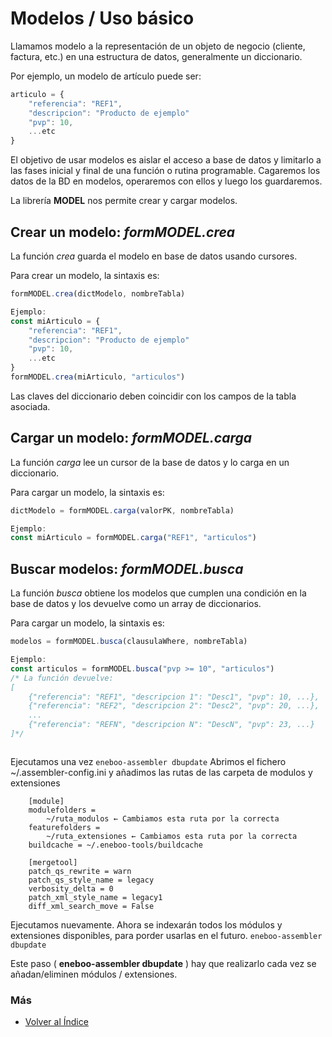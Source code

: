 # Modelos / Uso básico

Llamamos modelo a la representación de un objeto de negocio (cliente, factura, etc.) en una estructura de datos, generalmente un diccionario.

Por ejemplo, un modelo de artículo puede ser:
```js
articulo = {
    "referencia": "REF1",
    "descripcion": "Producto de ejemplo"
    "pvp": 10,
    ...etc
}
```

El objetivo de usar modelos es aislar el acceso a base de datos y limitarlo a las fases inicial y final de una función o rutina programable. Cagaremos los datos de la BD en modelos, operaremos con ellos y luego los guardaremos.

La librería **MODEL** nos permite crear y cargar modelos.

## Crear un modelo: *formMODEL.crea*
La función *crea* guarda el modelo en base de datos usando cursores.

Para crear un modelo, la sintaxis es:
```js
formMODEL.crea(dictModelo, nombreTabla)

Ejemplo:
const miArticulo = {
    "referencia": "REF1",
    "descripcion": "Producto de ejemplo"
    "pvp": 10,
    ...etc
}
formMODEL.crea(miArticulo, "articulos")
```
Las claves del diccionario deben coincidir con los campos de la tabla asociada.

## Cargar un modelo: *formMODEL.carga*
La función *carga* lee un cursor de la base de datos y lo carga en un diccionario.

Para cargar un modelo, la sintaxis es:
```js
dictModelo = formMODEL.carga(valorPK, nombreTabla)

Ejemplo:
const miArticulo = formMODEL.carga("REF1", "articulos")
```

## Buscar modelos: *formMODEL.busca*
La función *busca* obtiene los modelos que cumplen una condición en la base de datos y los devuelve como un array de diccionarios.

Para cargar un modelo, la sintaxis es:
```js
modelos = formMODEL.busca(clausulaWhere, nombreTabla)

Ejemplo:
const articulos = formMODEL.busca("pvp >= 10", "articulos")
/* La función devuelve:
[
    {"referencia": "REF1", "descripcion 1": "Desc1", "pvp": 10, ...},
    {"referencia": "REF2", "descripcion 2": "Desc2", "pvp": 20, ...},
    ...
    {"referencia": "REFN", "descripcion N": "DescN", "pvp": 23, ...}
]*/
```


``` js
```

Ejecutamos una vez
	```
	eneboo-assembler dbupdate
	```
Abrimos  el fichero ~/.assembler-config.ini y añadimos las rutas de las carpeta de modulos y extensiones

```
	[module]
	modulefolders = 
		~/ruta_modulos ← Cambiamos esta ruta por la correcta
	featurefolders = 
		~/ruta_extensiones ← Cambiamos esta ruta por la correcta
	buildcache = ~/.eneboo-tools/buildcache

	[mergetool]
	patch_qs_rewrite = warn
	patch_qs_style_name = legacy
	verbosity_delta = 0
	patch_xml_style_name = legacy1
	diff_xml_search_move = False
```

Ejecutamos nuevamente. Ahora se indexarán todos los módulos y extensiones disponibles, para porder usarlas en el futuro. 
	```
	eneboo-assembler dbupdate
	```
	
Este paso ( **eneboo-assembler dbupdate** ) hay que realizarlo cada vez se añadan/eliminen módulos / extensiones.

 
### Más

  * [Volver al Índice](./index.md)
